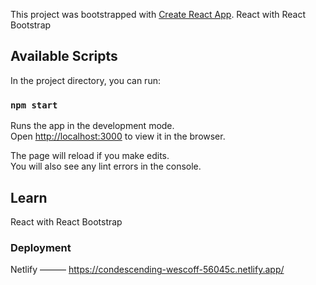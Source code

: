 This project was bootstrapped with [Create React App](https://github.com/facebook/create-react-app).
React with React Bootstrap

## Available Scripts

In the project directory, you can run:

### `npm start`

Runs the app in the development mode.<br />
Open [http://localhost:3000](http://localhost:3000) to view it in the browser.

The page will reload if you make edits.<br />
You will also see any lint errors in the console.

## Learn 

React with React Bootstrap


### Deployment

Netlify ——— https://condescending-wescoff-56045c.netlify.app/
